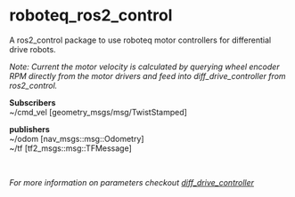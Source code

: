 # roboteq_ros2_control

A ros2_control package to use roboteq motor controllers for differential drive robots.

*Note: Current the motor velocity is calculated by querying wheel encoder RPM directly from the motor drivers and feed into diff_drive_controller from ros2_control.*

**Subscribers**  
~/cmd_vel [geometry_msgs/msg/TwistStamped]  

**publishers**  
~/odom [nav_msgs::msg::Odometry]  
~/tf [tf2_msgs::msg::TFMessage]

<br>

*For more information on parameters checkout [diff_drive_controller](https://control.ros.org/master/doc/ros2_controllers/diff_drive_controller/doc/userdoc.html)* 